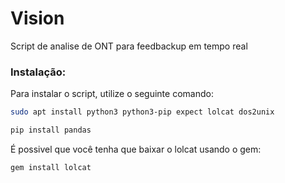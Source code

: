 # Vision
  Script de analise de ONT para feedbackup em tempo real

### Instalação:

Para instalar o script, utilize o seguinte comando:

```bash
sudo apt install python3 python3-pip expect lolcat dos2unix
```

```python
pip install pandas
```

É possivel que você tenha que baixar o lolcat usando o gem:

```bash
gem install lolcat
```
